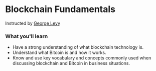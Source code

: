 # Blockchain Fundamentals

 Instructed by [George Levy](https://deloittedevelopment.udemy.com/user/george-levy/)

### What you'll learn

* Have a strong understanding of what blockchain technology is.
* Understand what Bitcoin is and how it works.
* Know and use key vocabulary and concepts commonly used when discussing blockchain and Bitcoin in business situations.



